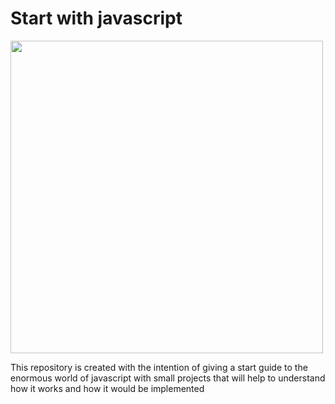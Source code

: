 <h1>Start with javascript</h1>
<img src="https://techblog.synagila.com/wp-content/uploads/sites/2/2014/07/javascript-logo-banner.jpg" style = "width : 500px;" />
<p>This repository is created with the intention of giving a start guide to the enormous world of javascript with small projects that will help to understand how it works and how it would be implemented</p>
